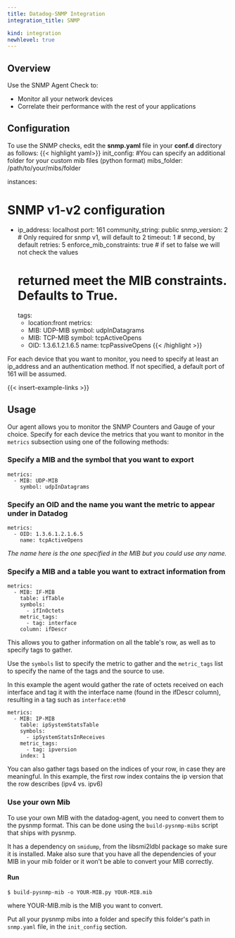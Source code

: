 ```yaml
---
title: Datadog-SNMP Integration
integration_title: SNMP

kind: integration
newhlevel: true
---
```


## Overview

Use the SNMP Agent Check to:

* Monitor all your network devices
* Correlate their performance with the rest of your applications


## Configuration

To use the SNMP checks, edit the **snmp.yaml** file in your **conf.d** directory as follows:
{{< highlight yaml>}}
init_config:
  #You can specify an additional folder for your custom mib files (python format)
  mibs_folder: /path/to/your/mibs/folder

instances:

  # SNMP v1-v2 configuration
  - ip_address: localhost
    port: 161
    community_string: public
    snmp_version: 2 # Only required for snmp v1, will default to 2
    timeout: 1 # second, by default
    retries: 5
    enforce_mib_constraints: true  # if set to false we will not check the values
    # returned meet the MIB constraints. Defaults to True.
    tags:
      - location:front
    metrics:
      - MIB: UDP-MIB
        symbol: udpInDatagrams
      - MIB: TCP-MIB
        symbol: tcpActiveOpens
      - OID: 1.3.6.1.2.1.6.5
        name: tcpPassiveOpens
{{< /highlight >}}

For each device that you want to monitor, you need to specify at least an ip_address and an authentication method. If not specified, a default port of 161 will be assumed.

{{< insert-example-links >}}

## Usage

Our agent allows you to monitor the SNMP Counters and Gauge of your choice. Specify for each device the metrics that you want to monitor in the ```metrics``` subsection using one of the following methods:

### Specify a MIB and the symbol that you want to export

    metrics:
      - MIB: UDP-MIB
        symbol: udpInDatagrams

### Specify an OID and the name you want the metric to appear under in Datadog

    metrics:
      - OID: 1.3.6.1.2.1.6.5
        name: tcpActiveOpens

*The name here is the one specified in the MIB but you could use any name.*

### Specify a MIB and a table you want to extract information from

    metrics:
      - MIB: IF-MIB
        table: ifTable
        symbols:
          - ifInOctets
        metric_tags:
          - tag: interface
        column: ifDescr

This allows you to gather information on all the table's row, as well as to specify tags to gather.

Use the ```symbols``` list to specify the metric to gather and the ```metric_tags``` list to specify the name of the tags and the source to use.

In this example the agent would gather the rate of octets received on each interface and tag it with the interface name (found in the ifDescr column), resulting in a tag such as ```interface:eth0```

    metrics:
      - MIB: IP-MIB
        table: ipSystemStatsTable
        symbols:
          - ipSystemStatsInReceives
        metric_tags:
          - tag: ipversion
        index: 1

You can also gather tags based on the indices of your row, in case they are meaningful. In this example, the first row index contains the ip version that the row describes (ipv4 vs. ipv6)

### Use your own Mib

To use your own MIB with the datadog-agent, you need to convert them to the pysnmp format. This can be done using the ```build-pysnmp-mibs``` script that ships with pysnmp.

It has a dependency on ```smidump```, from the libsmi2ldbl package so make sure it is installed. Make also sure that you have all the dependencies of your MIB in your mib folder or it won't be able to convert your MIB correctly.

#### Run

    $ build-pysnmp-mib -o YOUR-MIB.py YOUR-MIB.mib

where YOUR-MIB.mib is the MIB you want to convert.

Put all your pysnmp mibs into a folder and specify this folder's path in ```snmp.yaml``` file, in the ```init_config``` section.
